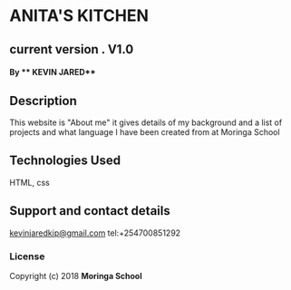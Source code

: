 # ANITA'S KITCHEN
## current version . V1.0
#### By ** KEVIN JARED**
## Description
This website is "About me" it gives details of my background and a list of projects and what language I have been created from at Moringa School
## Technologies Used
HTML, css
## Support and contact details
kevinjaredkip@gmail.com tel:+254700851292
### License
Copyright (c) 2018 **Moringa School**
